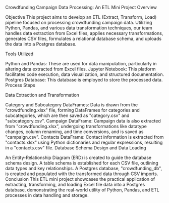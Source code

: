 Crowdfunding Campaign Data Processing: An ETL Mini Project Overview

Objective
This project aims to develop an ETL (Extract, Transform, Load) pipeline focused on processing crowdfunding campaign data. Utilizing Python, Pandas, and various data transformation techniques, our team handles data extraction from Excel files, applies necessary transformations, generates CSV files, formulates a relational database schema, and uploads the data into a Postgres database.

Tools Utilized

Python and Pandas: These are used for data manipulation, particularly in altering data extracted from Excel files.
Jupyter Notebook: This platform facilitates code execution, data visualization, and structured documentation.
Postgres Database: This database is employed to store the processed data.
Process Steps

Data Extraction and Transformation

Category and Subcategory DataFrames: Data is drawn from the "crowdfunding.xlsx" file, forming DataFrames for categories and subcategories, which are then saved as "category.csv" and "subcategory.csv".
Campaign DataFrame: Campaign data is also extracted from "crowdfunding.xlsx", undergoing transformations like datatype changes, column renaming, and time conversions, and is saved as "campaign.csv".
Contacts DataFrame: Contact information is extracted from "contacts.xlsx" using Python dictionaries and regular expressions, resulting in a "contacts.csv" file.
Database Schema Design and Data Loading

An Entity-Relationship Diagram (ERD) is created to guide the database schema design.
A table schema is established for each CSV file, outlining data types and key relationships.
A Postgres database, "crowdfunding_db", is created and populated with the transformed data through CSV imports.
Conclusion
This ETL mini project showcases the practical application of extracting, transforming, and loading Excel file data into a Postgres database, demonstrating the real-world utility of Python, Pandas, and ETL processes in data handling and storage.
